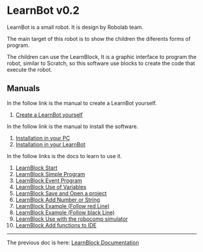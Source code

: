 

# LearnBot v0.2

LearnBot is a small robot. It is design by Robolab team.

The main target of this robot is to show the children the diferents forms of program.

The children can use the LearnBlock, It is a graphic interface to program the robot, similar to Scratch, so this software use blocks to create the code that execute the robot.


## Manuals

In the follow link is the manual to create a LearnBot yourself.
1.  [Create a LearnBot yourself](/doc/learnbot02/createLearnbot.md)

In the follow link is the manual to install the software.
1.  [Installation in your PC](/doc/learnbot02/installation_your_pc.md)
2.  [Installation in your LearnBot](/doc/learnbot02/installation_your_Learnbot.md)

In the follow links is the docs to learn to use it.

1.  [LearnBlock Start](/doc/learnbot02/start.md)
2.  [LearnBlock Simple Program](/doc/learnbot02/simpleProgram.md)
3.  [LearnBlock Event Program](/doc/learnbot02/EventProgram.md)
4.  [LearnBlock Use of Variables](/doc/learnbot02/use_ofVariables.md)
5.  [LearnBlock Save and Open a project](/doc/learnbot02/save_and_open_proyect.md)
6.  [LearnBlock Add Number or String](/doc/learnbot02/add_number_or_string.md)
7.  [LearnBlock Example (Follow red Line)](/doc/learnbot02/follow_red_line.md)
8.  [LearnBlock Example (Follow black Line)](/doc/learnbot02/follow_black_line.md)
9.  [LearnBlock Use with the robocomp simulator](/doc/learnbot02/robocomp_Simulator.md)
10.  [LearnBlock Add functions to IDE](/doc/learnbot02/Add_functions_to_IDE.md)


---
The previous doc is here: [LearnBlock Documentation](/doc/learnbot02/learnblock02.md)